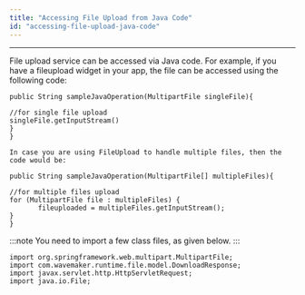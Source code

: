 ```yaml
---
title: "Accessing File Upload from Java Code"
id: "accessing-file-upload-java-code"
---
```

---
File upload service can be accessed via Java code. For example, if you have a fileupload widget in your app, the file can be accessed using the following code:

```
public String sampleJavaOperation(MultipartFile singleFile){

//for single file upload
singleFile.getInputStream()
}
}

In case you are using FileUpload to handle multiple files, then the code would be:

public String sampleJavaOperation(MultipartFile[] multipleFiles){

//for multiple files upload
for (MultipartFile file : multipleFiles) {
       fileuploaded = multipleFiles.getInputStream();
}
}
```

:::note
You need to import a few class files, as given below.
:::

```
import org.springframework.web.multipart.MultipartFile;
import com.wavemaker.runtime.file.model.DownloadResponse;
import javax.servlet.http.HttpServletRequest;
import java.io.File;
```

